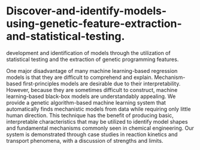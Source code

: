 # Discover-and-identify-models-using-genetic-feature-extraction-and-statistical-testing.
development and identification of models through the utilization of statistical testing and the extraction of genetic programming features.

One major disadvantage of many machine learning-based regression models is that they are difficult to comprehend and explain. Mechanism-based first-principles models are desirable due to their interpretability. However, because they are sometimes difficult to construct, machine learning-based black-box models are understandably appealing. We provide a genetic algorithm-based machine learning system that automatically finds mechanistic models from data while requiring only little human direction. 
This technique has the benefit of producing basic, interpretable characteristics that may be utilized to identify model shapes and fundamental mechanisms commonly seen in chemical engineering. Our system is demonstrated through case studies in reaction kinetics and transport phenomena, with a discussion of strengths and limits. 


